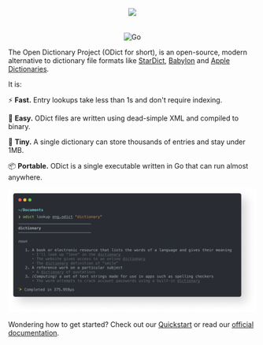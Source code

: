 <div align="center">

<img src="https://raw.githubusercontent.com/odict/odict/master/logo.jpg" width="250" />
<br/><br/>

![Go](https://img.shields.io/github/v/release/TheOpenDictionary/odict?style=flat-square)

</div>

The Open Dictionary Project (ODict for short), is an open-source, modern alternative to dictionary file formats like [StarDict](https://github.com/huzheng001/stardict-3), [Babylon](https://www.babylon-software.com/product-category/premium-dictionaries/) and [Apple Dictionaries](https://en.wikipedia.org/wiki/Dictionary_(software)). 

It is:

:zap: **Fast.** Entry lookups take less than 1s and don't require indexing.

:brain: **Easy.** ODict files are written using dead-simple XML and compiled to binary.

:pinching_hand: **Tiny.** A single dictionary can store thousands of entries and stay under 1MB.

:package: **Portable.** ODict is a single executable written in Go that can run almost anywhere.

<div align="center">
<img src="terminal.png" width="1000" />
</div>

Wondering how to get started? Check out our [Quickstart](https://www.odict.org/docs/introduction/quickstart) or read our [official documentation](https://odict.org).